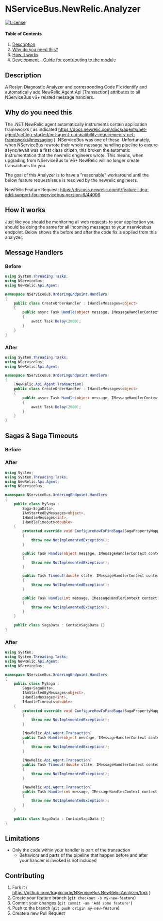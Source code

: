 # NServiceBus.NewRelic.Analyzer

[![License](https://img.shields.io/github/license/tragiccode/nservicebus.newrelic.analyzer.svg)](https://github.com/tragiccode/nservicebus.newrelic.analyzer/blob/master/LICENSE.txt)

#### Table of Contents

1. [Description](#description)
1. [Why do you need this?](#why-do-you-need-this)
1. [How it works](#how-it-works)
1. [Development - Guide for contributing to the module](#contributing)

## Description

A Roslyn Diagnostic Analyzer and corresponding Code Fix identify and automatically add NewRelic.Agent.Api [Transaction] attributes to all NServiceBus v6+ related message handlers.

## Why do you need this

The .NET NewRelic agent automatically instruments certain application frameworks ( as indicated https://docs.newrelic.com/docs/agents/net-agent/getting-started/net-agent-compatibility-requirements-net-framework/#messaging ).  NServiceBus
was one of these.  Unfortunately, when NServiceBus rewrote their whole message handling pipeline to ensure async/await was a first class citizen, this broken the automatic instrumentation that the newrelic engineers wrote. This means,
when upgrading from NServiceBus to V6+ NewRelic will no longer create transactions for you.

The goal of this Analyzer is to have a "reasonable" workaround until the below feature request/issue is resolved by the newrelic engineers. 

NewRelic Feature Request:
https://discuss.newrelic.com/t/feature-idea-add-support-for-nservicebus-version-6/44006

## How it works

Just like you should be monitoring all web requests to your application you should be doing the same for all incoming messages to your nservicebus endpoint.  Below shows the before and after the code fix is applied from this analyzer.

## Message Handlers

### Before

```c#
using System.Threading.Tasks;
using NServiceBus;
using NewRelic.Api.Agent;

namespace NServiceBus.OrderingEndpoint.Handlers
{
    public class CreateOrderHandler : IHandleMessages<object>
    {
        public async Task Handle(object message, IMessageHandlerContext context)
        {
            await Task.Delay(2000);
        }
    }
}
```

### After

```c#
using System.Threading.Tasks;
using NServiceBus;
using NewRelic.Api.Agent;

namespace NServiceBus.OrderingEndpoint.Handlers
{
    [NewRelic.Api.Agent.Transaction]
    public class CreateOrderHandler : IHandleMessages<object>
    {
        public async Task Handle(object message, IMessageHandlerContext context)
        {
            await Task.Delay(2000);
        }
    }
}
```

## Sagas & Saga Timeouts

### Before

### After

```c#
using System;
using System.Threading.Tasks;
using NewRelic.Api.Agent;
using NServiceBus;

namespace NServiceBus.OrderingEndpoint.Handlers
{
    public class MySaga :
        Saga<SagaData>,
        IAmStartedByMessages<object>,
        IHandleMessages<int>,
        IHandleTimeouts<double>
    {
        protected override void ConfigureHowToFindSaga(SagaPropertyMapper<SagaData> mapper)
        {
            throw new NotImplementedException();
        }

        public Task Handle(object message, IMessageHandlerContext context)
        {
            throw new NotImplementedException();
        }

        public Task Timeout(double state, IMessageHandlerContext context)
        {
            throw new NotImplementedException();
        }

        public Task Handle(int message, IMessageHandlerContext context)
        {
            throw new NotImplementedException();
        }
    }
    
    public class SagaData : ContainSagaData {}
}
```

### After

```c#
using System;
using System.Threading.Tasks;
using NewRelic.Api.Agent;
using NServiceBus;

namespace NServiceBus.OrderingEndpoint.Handlers
{
    public class MySaga :
        Saga<SagaData>,
        IAmStartedByMessages<object>,
        IHandleMessages<int>,
        IHandleTimeouts<double>
    {
        protected override void ConfigureHowToFindSaga(SagaPropertyMapper<SagaData> mapper)
        {
            throw new NotImplementedException();
        }

        [NewRelic.Api.Agent.Transaction]
        public Task Handle(object message, IMessageHandlerContext context)
        {
            throw new NotImplementedException();
        }
        
        [NewRelic.Api.Agent.Transaction]
        public Task Timeout(double state, IMessageHandlerContext context)
        {
            throw new NotImplementedException();
        }

        [NewRelic.Api.Agent.Transaction]
        public Task Handle(int message, IMessageHandlerContext context)
        {
            throw new NotImplementedException();
        }
    }
    
    public class SagaData : ContainSagaData {}
}
```

## Limitations

- Only the code within your handler is part of the transaction
   - Behaviors and parts of the pipeline that happen before and after your handler is invoked is not included


## Contributing

1. Fork it ( <https://github.com/tragiccode/NServiceBus.NewRelic.Analyzer/fork> )
1. Create your feature branch (`git checkout -b my-new-feature`)
1. Commit your changes (`git commit -am 'Add some feature'`)
1. Push to the branch (`git push origin my-new-feature`)
1. Create a new Pull Request